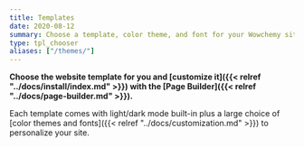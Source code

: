 ```yaml
---
title: Templates
date: 2020-08-12
summary: Choose a template, color theme, and font for your Wowchemy site.
type: tpl_chooser
aliases: ["/themes/"]
---
```


**Choose the website template for you and [customize it]({{< relref "../docs/install/index.md" >}}) with the [Page Builder]({{< relref "../docs/page-builder.md" >}}).**

Each template comes with light/dark mode built-in plus a large choice of [color themes and fonts]({{< relref "../docs/customization.md" >}}) to personalize your site.
